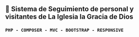 ## :rocket: Sistema de Seguimiento de personal y visitantes de La Iglesia la Gracia de Dios
### `PHP - COMPOSER - MVC - BOOTSTRAP - RESPONSIVE`



